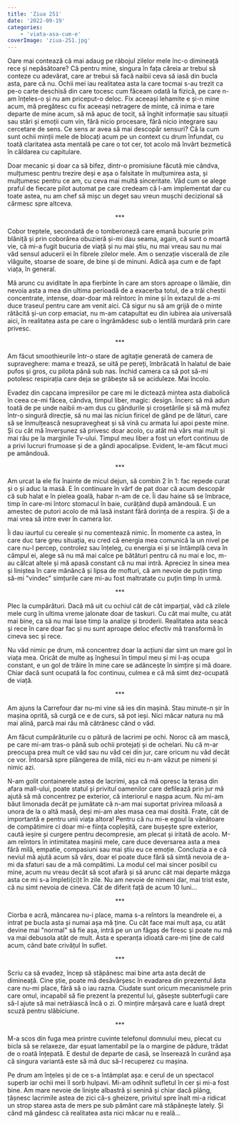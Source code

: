```yaml
---
title: 'Ziua 251'
date: '2022-09-19'
categories:
    - 'viata-asa-cum-e'
coverImage: 'ziua-251.jpg'
---
```


Oare mai contează că mai adaug pe răbojul zilelor mele înc-o dimineață rece și nepăsătoare? Că pentru mine, singura în fața căreia ar trebui să conteze cu adevărat, care ar trebui să facă naibii ceva să iasă din bucla asta, pare că nu. Ochii mei iau realitatea asta la care tocmai s-au trezit ca pe-o carte deschisă din care tocesc cum făceam odată la fizică, pe care n-am înțeles-o și nu am priceput-o deloc. Fix aceeași lehamite e și-n mine acum, mă pregătesc cu fix aceeași netragere de minte, că inima e tare departe de mine acum, să mă apuc de tocit, să înghit informație sau situații sau stări și emoții cum vin, fără nicio procesare, fără nicio integrare sau cercetare de sens. Ce sens ar avea să mai descopăr sensuri? Că la cum sunt ochii minții mele de blocați acum pe un context cu drum înfundat, cu toată claritatea asta mentală pe care o tot cer, tot acolo mă învârt bezmetică în căldarea cu capitulare.

Doar mecanic și doar ca să bifez, dintr-o promisiune făcută mie cândva, mulțumesc pentru trezire deși e așa o falsitate în mulțumirea asta, și mulțumesc pentru ce am, cu ceva mai multă sinceritate. Văd cum se alege praful de fiecare pilot automat pe care credeam că l-am implementat dar cu toate astea, nu am chef să mișc un deget sau vreun mușchi decizional să cârmesc spre altceva.

<p style="text-align: center;">***</p>

Cobor treptele, secondată de o tomberoneză care emană bucurie prin blăniță și prin coborârea obuzieră și-mi dau seama, again, că sunt o moartă vie, că mi-a fugit bucuria de viață și nu mai știu, nu mai vreau sau nu mai văd sensul aducerii ei în fibrele zilelor mele. Am o senzație viscerală de zile vlăguite, stoarse de soare, de bine și de minuni. Adică așa cum e de fapt viața, în general.

Mă arunc cu aviditate în apa fierbinte în care am stors aproape o lămâie, din nevoia asta a mea din ultima perioadă de a exacerba totul, de a trăi chestii concentrate, intense, doar-doar mă reîntorc în mine și în extazul de a-mi duce traseul pentru care am venit aici. Că sigur nu să am grijă de o minte rătăcită și-un corp emaciat, nu m-am catapultat eu din iubirea aia universală aici, în realitatea asta pe care o îngrămădesc sub o lentilă murdară prin care privesc.

<p style="text-align: center;">***</p>

Am făcut smoothieurile într-o stare de agitație generată de camera de supraveghere: mama e trează, se uită pe pereți, îmbrăcată în halatul de baie pufos și gros, cu pilota până sub nas. Închid camera ca să pot să-mi potolesc respirația care deja se grăbește să se aciduleze. Mai încolo.

Evadez din capcana impresiilor pe care mi le dictează mintea asta diabolică în ceea ce-mi făcea, cândva, timpul liber, magic: design. Încerc să mă adun toată de pe unde naibii m-am dus cu gândurile și croșetările și să mă mufez într-o singură direcție, să nu mai las niciun firicel de gând pe de lături, care să se înmulțească nesupravegheat și să vină cu armata lui apoi peste mine. Și cu cât mă înverșunez să privesc doar acolo, cu atât mă vărs mai mult și mai rău pe la marginile Tv-ului. Timpul meu liber a fost un efort continuu de a privi lucruri frumoase și de a gândi apocalipse. Evident, le-am făcut muci pe amândouă.

<p style="text-align: center;">***</p>

Am urcat la ele fix înainte de micul dejun, să combin 2 în 1: fac repede curat și o și aduc la masă. E în continuare în vârf de pat doar că acum descopăr că sub halat e în pielea goală, habar n-am de ce. Îi dau haine să se îmbrace, timp în care-mi întorc stomacul în baie, curățând după amândouă. E un amestec de putori acolo de mă lasă instant fără dorința de a respira. Și de a mai vrea să intre ever în camera lor.

Îi dau iaurtul cu cereale și nu comentează nimic. În momente ca astea, în care duc tare greu situația, eu cred că energia mea comunică la un nivel pe care nu-l percep, controlez sau înțeleg, cu energia ei și se întâmplă ceva în câmpul ei, alege să nu mă mai calce pe bătături pentru că nu mai e loc, m-au călcat altele și mă apasă constant că nu mai intră. Apreciez în sinea mea și liniștea în care mănâncă și lipsa de mofturi, că am nevoie de puțin timp să-mi "vindec" simțurile care mi-au fost maltratate cu puțin timp în urmă.

<p style="text-align: center;">***</p>

Plec la cumpărături. Dacă mă uit cu ochiul cât de cât imparțial, văd că zilele mele curg în ultima vreme jalonate doar de taskuri. Cu cât mai multe, cu atât mai bine, ca să nu mai lase timp la analize și broderii. Realitatea asta seacă și rece în care doar fac și nu sunt aproape deloc efectiv mă transformă în cineva sec și rece.

Nu văd nimic pe drum, mă concentrez doar la acțiuni dar simt un mare gol în viața mea. Oricât de multe aș înghesui în timpul meu și mi l-aș ocupa constant, e un gol de trăire în mine care se adâncește în simțire și mă doare. Chiar dacă sunt ocupată la foc continuu, culmea e că mă simt dez-ocupată de viață.

<p style="text-align: center;">***</p>

Am ajuns la Carrefour dar nu-mi vine să ies din mașină. Stau minute-n șir în mașina oprită, să curgă ce e de curs, să pot ieși. Nici măcar natura nu mă mai alină, parcă mai rău mă cătrănesc când o văd.

Am făcut cumpărăturile cu o pătură de lacrimi pe ochi. Noroc că am mască, pe care mi-am tras-o până sub ochii protejați și de ochelari. Nu că m-ar preocupa prea mult ce văd sau nu văd cei din jur, care oricum nu văd decât ce vor. Întoarsă spre plângerea de milă, nici eu n-am văzut pe nimeni și nimic azi.

N-am golit containerele astea de lacrimi, așa că mă opresc la terasa din afara mall-ului, poate statul și privitul oamenilor care defilează prin jur mă ajută să mă concentrez pe exterior, că interiorul e nașpa acum. Nu mi-am băut limonada decât pe jumătate că n-am mai suportat privirea miloasă a unora de la o altă masă, deși mi-am ales masa cea mai dosită. Frate, cât de importantă e pentru unii viața altora! Pentru că nu mi-e egoul la vânătoare de compătimire ci doar mi-e ființa copleșită, care bușește spre exterior, caută ieșire și curgere pentru decompresie, am plecat și iritată de acolo. M-am reîntors în intimitatea mașinii mele, care duce deversarea asta a mea fără milă, empatie, compasiuni sau mai știu eu ce emoție. Concluzia a e că neviul mă ajută acum să vărs, doar el poate duce fără să simtă nevoia de a-mi da sfaturi sau de a mă compătimi. La modul cel mai sincer posibil cu mine, acum nu vreau decât să scot afară și să arunc cât mai departe mâzga asta ce mi s-a împleti(ci)t în zile. Nu am nevoie de nimeni dar, mai trist este, că nu simt nevoia de cineva. Cât de diferit față de acum 10 luni…

<p style="text-align: center;">***</p>

Ciorba e acră, mâncarea nu-i place, mama s-a reîntors la meandrele ei, a intrat pe bucla asta și numai așa mă ține. Cu cât face mai mult așa, cu atât devine mai "normal" să fie așa, intră pe un un făgaș de firesc și poate nu mă va mai debusola atât de mult. Asta e speranța idioată care-mi ține de cald acum, când bate crivățul în suflet.

<p style="text-align: center;">***</p>

Scriu ca să evadez, încep să stăpânesc mai bine arta asta decât de dimineață. Cine știe, poate mă desăvârșesc în evadarea din prezentul ăsta care nu-mi place, fără să o iau razna. Ciudate sunt oricum mecanismele prin care omul, incapabil să fie prezent la prezentul lui, găsește subterfugii care să-l ajute să mai netrăiască încă o zi. O mințire mârșavă care e luată drept scuză pentru slăbiciune.

<p style="text-align: center;">***</p>

M-a scos din fuga mea printre cuvinte telefonul domnului meu, plecat cu bicla să se relaxeze, dar eșuat lamentabil pe la o margine de pădure, trădat de o roată înțepată. E destul de departe de casă, se înserează în curând așa că singura variantă este să mă duc să-l recuperez cu mașina.

Pe drum am înțeles și de ce s-a întâmplat așa: e cerul de un spectacol superb iar ochii mei îl sorb hulpavi. Mi-am odihnit sufletul în cer și mi-a fost bine. Am mare nevoie de liniște albastră și senină și chiar dacă plâng, țâșnesc lacrimile astea de zici că-s gheizere, privitul spre înalt mi-a ridicat un strop starea asta de mers pe sub pământ care mă stăpânește lately. Și când mă gândesc că realitatea asta nici măcar nu e reală…
